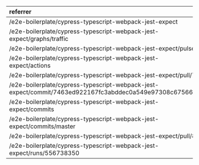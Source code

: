 | referrer                                                                                                | count | uniques |
| :------------------------------------------------------------------------------------------------------ | :---- | :------ |
| /e2e-boilerplate/cypress-typescript-webpack-jest-expect                                                 | 13    | 2       |
| /e2e-boilerplate/cypress-typescript-webpack-jest-expect/graphs/traffic                                  | 3     | 1       |
| /e2e-boilerplate/cypress-typescript-webpack-jest-expect/pulse                                           | 3     | 1       |
| /e2e-boilerplate/cypress-typescript-webpack-jest-expect/actions                                         | 2     | 1       |
| /e2e-boilerplate/cypress-typescript-webpack-jest-expect/pull/7                                          | 2     | 1       |
| /e2e-boilerplate/cypress-typescript-webpack-jest-expect/commit/7463ed922167fc3abddec0a549e97308c67566cf | 1     | 1       |
| /e2e-boilerplate/cypress-typescript-webpack-jest-expect/commits                                         | 1     | 1       |
| /e2e-boilerplate/cypress-typescript-webpack-jest-expect/commits/master                                  | 1     | 1       |
| /e2e-boilerplate/cypress-typescript-webpack-jest-expect/pull/8                                          | 1     | 1       |
| /e2e-boilerplate/cypress-typescript-webpack-jest-expect/runs/556738350                                  | 1     | 1       |